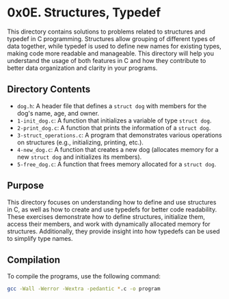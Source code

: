# 0x0E. Structures, Typedef

This directory contains solutions to problems related to structures and typedef in C programming. Structures allow grouping of different types of data together, while typedef is used to define new names for existing types, making code more readable and manageable. This directory will help you understand the usage of both features in C and how they contribute to better data organization and clarity in your programs.

## Directory Contents

- `dog.h`: A header file that defines a `struct dog` with members for the dog's name, age, and owner.
- `1-init_dog.c`: A function that initializes a variable of type `struct dog`.
- `2-print_dog.c`: A function that prints the information of a `struct dog`.
- `3-struct_operations.c`: A program that demonstrates various operations on structures (e.g., initializing, printing, etc.).
- `4-new_dog.c`: A function that creates a new dog (allocates memory for a new `struct dog` and initializes its members).
- `5-free_dog.c`: A function that frees memory allocated for a `struct dog`.

## Purpose

This directory focuses on understanding how to define and use structures in C, as well as how to create and use typedefs for better code readability. These exercises demonstrate how to define structures, initialize them, access their members, and work with dynamically allocated memory for structures. Additionally, they provide insight into how typedefs can be used to simplify type names.

## Compilation

To compile the programs, use the following command:

```bash
gcc -Wall -Werror -Wextra -pedantic *.c -o program

